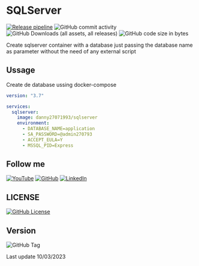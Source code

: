 # SQLServer

[![Release pipeline](https://github.com/danny270793/GitlabToGithubCommitHistorySync/actions/workflows/releaser.yaml/badge.svg)](https://github.com/danny270793/SQLServer/actions/workflows/release.yaml)
![GitHub commit activity](https://img.shields.io/github/commit-activity/m/danny270793/SQLServer)
![GitHub Downloads (all assets, all releases)](https://img.shields.io/github/downloads/danny270793/SQLServer/total)
![GitHub code size in bytes](https://img.shields.io/github/languages/code-size/danny270793/SQLServer)

Create sqlserver container with a database just passing the database name as parameter without the need of any external script

## Ussage

Create de database ussing docker-compose

```yaml
version: "3.7"

services:
  sqlserver:
    image: danny27071993/sqlserver
    environment:
      - DATABASE_NAME=application
      - SA_PASSWORD=@admin270793
      - ACCEPT_EULA=Y
      - MSSQL_PID=Express
```
## Follow me

[![YouTube](https://img.shields.io/badge/YouTube-%23FF0000.svg?style=for-the-badge&logo=YouTube&logoColor=white)](https://www.youtube.com/channel/UC5MAQWU2s2VESTXaUo-ysgg)
[![GitHub](https://img.shields.io/badge/github-%23121011.svg?style=for-the-badge&logo=github&logoColor=white)](https://www.github.com/danny270793/)
[![LinkedIn](https://img.shields.io/badge/linkedin-%230077B5.svg?style=for-the-badge&logo=linkedin&logoColor=white)](https://www.linkedin.com/in/danny270793)

## LICENSE

[![GitHub License](https://img.shields.io/github/license/danny270793/GitlabToGithubCommitHistorySync)
](license.md)

## Version

![GitHub Tag](https://img.shields.io/github/v/tag/danny270793/SQLServer)

Last update 10/03/2023
